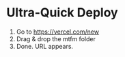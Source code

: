 # Ultra-Quick Deploy

1) Go to https://vercel.com/new
2) Drag & drop the mtfm folder
3) Done. URL appears.
